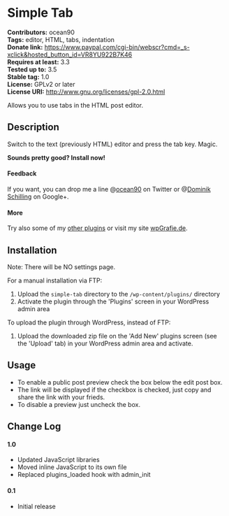 # Simple Tab  
**Contributors:** ocean90  
**Tags:** editor, HTML, tabs, indentation  
**Donate link:** <https://www.paypal.com/cgi-bin/webscr?cmd=_s-xclick&hosted_button_id=VR8YU922B7K46>  
**Requires at least:** 3.3  
**Tested up to:** 3.5  
**Stable tag:** 1.0  
**License:** GPLv2 or later  
**License URI:** <http://www.gnu.org/licenses/gpl-2.0.html>  
  
Allows you to use tabs in the HTML post editor.  
  
  
## Description  
  
Switch to the text (previously HTML) editor and press the tab key. Magic.  
  
**Sounds pretty good? Install now!**  
  
#### Feedback  
If you want, you can drop me a line @[ocean90](http://twitter.com/ocean90) on Twitter or @[Dominik Schilling](https://plus.google.com/101675293278434581718/) on Google+.  
  
#### More  
Try also some of my [other plugins](http://profiles.wordpress.org/users/ocean90) or visit my site [wpGrafie.de](http://wpgrafie.de/).  
  
  
## Installation  
  
Note: There will be NO settings page.  
  
  
For a manual installation via FTP:  
  
1. Upload the `simple-tab` directory to the `/wp-content/plugins/` directory  
1. Activate the plugin through the 'Plugins' screen in your WordPress admin area  
  
  
To upload the plugin through WordPress, instead of FTP:  
  
1. Upload the downloaded zip file on the 'Add New' plugins screen (see the 'Upload' tab) in your WordPress admin area and activate.  
  
  
## Usage  
* To enable a public post preview check the box below the edit post box.  
* The link will be displayed if the checkbox is checked, just copy and share the link with your frieds.  
* To disable a preview just uncheck the box.  
  
  
## Change Log  
  
#### 1.0  
* Updated JavaScript libraries  
* Moved inline JavaScript to its own file  
* Replaced plugins_loaded hook with admin_init  
  
#### 0.1  
* Initial release
